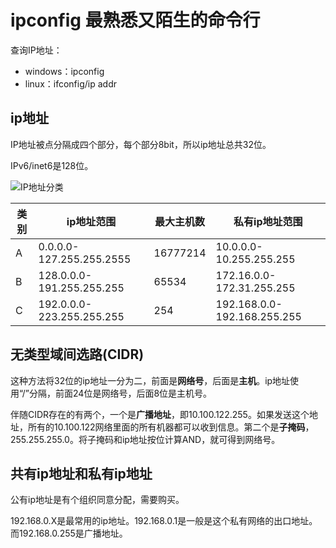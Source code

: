 
# ipconfig 最熟悉又陌生的命令行

查询IP地址：
- windows：ipconfig
- linux：ifconfig/ip addr

## ip地址

IP地址被点分隔成四个部分，每个部分8bit，所以ip地址总共32位。

IPv6/inet6是128位。

![IP地址分类](https://images2015.cnblogs.com/blog/880287/201604/880287-20160403105152098-758758870.gif)

类别 | ip地址范围 | 最大主机数 | 私有ip地址范围
-----|------------|-----------|---------------
A|0.0.0.0-127.255.255.2555|16777214|10.0.0.0-10.255.255.255
B|128.0.0.0-191.255.255.255|65534|172.16.0.0-172.31.255.255
C|192.0.0.0-223.255.255.255|254|192.168.0.0-192.168.255.255

## 无类型域间选路(CIDR)

这种方法将32位的ip地址一分为二，前面是**网络号**，后面是**主机**。ip地址使用“/”分隔，前面24位是网络号，后面8位是主机号。

伴随CIDR存在的有两个，一个是**广播地址**，即10.100.122.255。如果发送这个地址，所有的10.100.122网络里面的所有机器都可以收到信息。第二个是**子掩码**，255.255.255.0。将子掩码和ip地址按位计算AND，就可得到网络号。

## 共有ip地址和私有ip地址

公有ip地址是有个组织同意分配，需要购买。

192.168.0.X是最常用的ip地址。192.168.0.1是一般是这个私有网络的出口地址。而192.168.0.255是广播地址。


